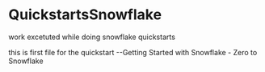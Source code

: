 # QuickstartsSnowflake
work excetuted while doing snowflake quickstarts

this is first file for the quickstart --Getting Started with Snowflake - Zero to Snowflake
